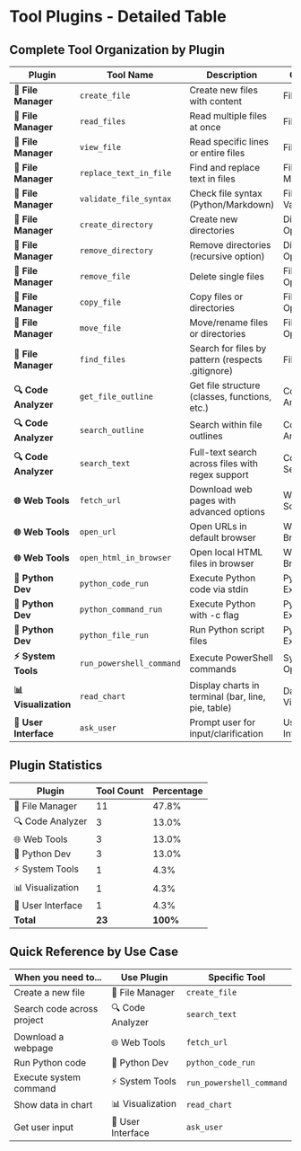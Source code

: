 # Tool Plugins - Detailed Table

## Complete Tool Organization by Plugin

| Plugin | Tool Name | Description | Category |
|--------|-----------|-------------|----------|
| **📁 File Manager** | `create_file` | Create new files with content | File Creation |
| **📁 File Manager** | `read_files` | Read multiple files at once | File Reading |
| **📁 File Manager** | `view_file` | Read specific lines or entire files | File Reading |
| **📁 File Manager** | `replace_text_in_file` | Find and replace text in files | File Modification |
| **📁 File Manager** | `validate_file_syntax` | Check file syntax (Python/Markdown) | File Validation |
| **📁 File Manager** | `create_directory` | Create new directories | Directory Operations |
| **📁 File Manager** | `remove_directory` | Remove directories (recursive option) | Directory Operations |
| **📁 File Manager** | `remove_file` | Delete single files | File Operations |
| **📁 File Manager** | `copy_file` | Copy files or directories | File Operations |
| **📁 File Manager** | `move_file` | Move/rename files or directories | File Operations |
| **📁 File Manager** | `find_files` | Search for files by pattern (respects .gitignore) | File Search |
| **🔍 Code Analyzer** | `get_file_outline` | Get file structure (classes, functions, etc.) | Code Analysis |
| **🔍 Code Analyzer** | `search_outline` | Search within file outlines | Code Analysis |
| **🔍 Code Analyzer** | `search_text` | Full-text search across files with regex support | Code Search |
| **🌐 Web Tools** | `fetch_url` | Download web pages with advanced options | Web Scraping |
| **🌐 Web Tools** | `open_url` | Open URLs in default browser | Web Browsing |
| **🌐 Web Tools** | `open_html_in_browser` | Open local HTML files in browser | Web Browsing |
| **🐍 Python Dev** | `python_code_run` | Execute Python code via stdin | Python Execution |
| **🐍 Python Dev** | `python_command_run` | Execute Python with -c flag | Python Execution |
| **🐍 Python Dev** | `python_file_run` | Run Python script files | Python Execution |
| **⚡ System Tools** | `run_powershell_command` | Execute PowerShell commands | System Operations |
| **📊 Visualization** | `read_chart` | Display charts in terminal (bar, line, pie, table) | Data Visualization |
| **💬 User Interface** | `ask_user` | Prompt user for input/clarification | User Interaction |

## Plugin Statistics

| Plugin | Tool Count | Percentage |
|--------|------------|------------|
| 📁 File Manager | 11 | 47.8% |
| 🔍 Code Analyzer | 3 | 13.0% |
| 🌐 Web Tools | 3 | 13.0% |
| 🐍 Python Dev | 3 | 13.0% |
| ⚡ System Tools | 1 | 4.3% |
| 📊 Visualization | 1 | 4.3% |
| 💬 User Interface | 1 | 4.3% |
| **Total** | **23** | **100%** |

## Quick Reference by Use Case

| When you need to... | Use Plugin | Specific Tool |
|---------------------|------------|---------------|
| Create a new file | 📁 File Manager | `create_file` |
| Search code across project | 🔍 Code Analyzer | `search_text` |
| Download a webpage | 🌐 Web Tools | `fetch_url` |
| Run Python code | 🐍 Python Dev | `python_code_run` |
| Execute system command | ⚡ System Tools | `run_powershell_command` |
| Show data in chart | 📊 Visualization | `read_chart` |
| Get user input | 💬 User Interface | `ask_user` |